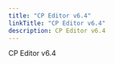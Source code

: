 ```yaml
---
title: "CP Editor v6.4"
linkTitle: "CP Editor v6.4"
description: CP Editor v6.4
---
```


CP Editor v6.4
